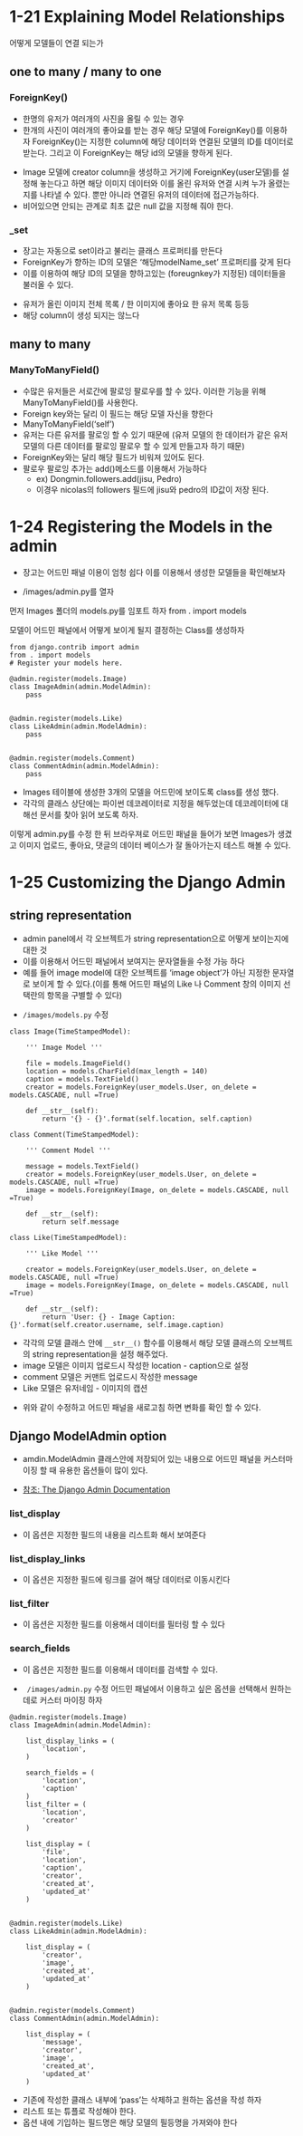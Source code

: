 # 1-21 Explaining Model Relationships

어떻게 모델들이 연결 되는가

## one to many / many to one
### ForeignKey()
- 한명의 유저가 여러개의 사진을 올릴 수 있는 경우
- 한개의 사진이 여러개의 좋아요를 받는 경우
해당 모델에 ForeignKey()를 이용하자
ForeignKey()는 지정한 column에 해당 데이터와 연결된 모델의 ID를 데이터로 받는다. 그리고 이 ForeignKey는 해당 id의 모델을 향하게 된다.
* Image 모델에 creator column을 생성하고 거기에 ForeignKey(user모델)를 설정해 놓는다고 하면 해당 이미지 데이터와 이를 올린 유저와 연결 시켜 누가 올렸는지를 나타낼 수 있다.
뿐만 아니라 연결된 유저의 데이터에 접근가능하다.
* 비어있으면 안되는 관계로 최초 값은 null 값을 지정해 줘야 한다.

### _set
- 장고는 자동으로 set이라고 불리는 클래스 프로퍼티를 만든다
- ForeignKey가 향하는 ID의 모델은 ‘해당modelName_set’ 프로퍼티를 갖게 된다
- 이를 이용하여 해당 ID의 모델을 향하고있는 (foreugnkey가 지정된) 데이터들을 불러올 수 있다.
* 유저가 올린 이미지 전체 목록 / 한 이미지에 좋아요 한 유저 목록 등등
* 해당 column이 생성 되지는 않느다

## many to many
### ManyToManyField()
- 수많은 유저들은 서로간에 팔로잉 팔로우를 할 수 있다. 이러한 기능을 위해 ManyToManyField()를 사용한다.
- Foreign key와는 달리 이 필드는 해당 모델 자신을 향한다
- ManyToManyField(‘self’)
- 유저는 다른 유저를 팔로잉 할 수 있기 때문에 (유저 모델의 한 데이터가 같은 유저 모델의 다른 데이터를 팔로잉 팔로우 할 수 있게 만들고자 하기 때문)
- ForeignKey와는 달리 해당 필드가 비워져 있어도 된다.
- 팔로우 팔로잉 추가는 add()메소드를 이용해서 가능하다
  * ex) Dongmin.followers.add(jisu, Pedro)
  * 이경우 nicolas의 followers 필드에 jisu와 pedro의 ID값이 저장 된다.


# 1-24 Registering the Models in the admin
- 장고는 어드민 패널 이용이 엄청 쉽다 이를 이용해서 생성한 모델들을 확인해보자

* /images/admin.py를 열자

먼저 Images 폴더의 models.py를 임포트 하자
from . import models

모델이 어드민 패널에서 어떻게 보이게 될지 결정하는 Class를 생성하자


```
from django.contrib import admin
from . import models
# Register your models here.

@admin.register(models.Image)
class ImageAdmin(admin.ModelAdmin):
    pass


@admin.register(models.Like)
class LikeAdmin(admin.ModelAdmin):
    pass


@admin.register(models.Comment)
class CommentAdmin(admin.ModelAdmin):
    pass
```
- Images 테이블에 생성한 3개의 모델을 어드민에 보이도록 class를 생성 했다.
- 각각의 클래스 상단에는 파이썬 데코레이터로 지정을 해두었는데 데코레이터에 대해선 문서를 찾아 읽어 보도록 하자.

이렇게 admin.py를 수정 한 뒤 브라우져로 어드민 패널을 들어가 보면 Images가 생겼고 이미지 업로드, 좋아요, 댓글의 데이터 베이스가 잘 돌아가는지 테스트 해볼 수 있다.


# 1-25 Customizing the Django Admin
## string representation
- admin panel에서 각 오브젝트가 string representation으로 어떻게 보이는지에 대한 것
- 이를 이용해서 어드민 패널에서 보여지는 문자열들을 수정 가능 하다
- 예를 들어 image model에 대한 오브젝트를  ‘image object’가 아닌 지정한 문자열로 보이게 할 수 있다.(이를 통해 어드민 패널의 Like 나 Comment 창의 이미지 선택란의 항목을 구별할 수 있다)

* `/images/models.py` 수정
```
class Image(TimeStampedModel):

    ''' Image Model '''

    file = models.ImageField()
    location = models.CharField(max_length = 140)
    caption = models.TextField()
    creator = models.ForeignKey(user_models.User, on_delete = models.CASCADE, null =True)

    def __str__(self):
        return '{} - {}'.format(self.location, self.caption)

class Comment(TimeStampedModel):

    ''' Comment Model '''

    message = models.TextField()
    creator = models.ForeignKey(user_models.User, on_delete = models.CASCADE, null =True)
    image = models.ForeignKey(Image, on_delete = models.CASCADE, null =True)
    
    def __str__(self):
        return self.message

class Like(TimeStampedModel):

    ''' Like Model '''

    creator = models.ForeignKey(user_models.User, on_delete = models.CASCADE, null =True)
    image = models.ForeignKey(Image, on_delete = models.CASCADE, null =True)

    def __str__(self):
        return 'User: {} - Image Caption: {}'.format(self.creator.username, self.image.caption)
```
- 각각의 모델 클래스 안에 `__str__()` 함수를 이용해서 해당 모델 클래스의 오브젝트의 string representation을 설정 해주었다.
- image 모델은 이미지 업로드시 작성한 location - caption으로 설정
- comment 모델은 커맨트 업로드시 작성한 message
- Like 모델은 유저네임 - 이미지의 캡션
* 위와 같이 수정하고 어드민 패널을 새로고침 하면 변화를 확인 할 수 있다.

## Django ModelAdmin option
- amdin.ModelAdmin 클래스안에 저장되어 있는 내용으로 어드민 패널을 커스터마이징 할 때 유용한 옵션들이 많이 있다.
* [참조: The Django Admin Documentation](https://docs.djangoproject.com/en/1.11/ref/contrib/admin/)
### list_display
- 이 옵션은 지정한 필드의 내용을 리스트화 해서 보여준다
### list_display_links
- 이 옵션은 지정한 필드에 링크를 걸어 해당 데이터로 이동시킨다
### list_filter
- 이 옵션은 지정한 필드를 이용해서 데이터를 필터링 할 수 있다
### search_fields
- 이 옵션은 지정한 필드를 이용해서 데이터를 검색할 수 있다.

* ` /images/admin.py` 수정
어드민 패널에서 이용하고 싶은 옵션을 선택해서 원하는데로 커스터 마이징 하자
```
@admin.register(models.Image)
class ImageAdmin(admin.ModelAdmin):

    list_display_links = (
        'location',
    )
    
    search_fields = (
        'location',
        'caption'
    )
    list_filter = (
        'location',
        'creator'
    )
    
    list_display = (
        'file',
        'location',
        'caption',
        'creator',
        'created_at',
        'updated_at'
    )


@admin.register(models.Like)
class LikeAdmin(admin.ModelAdmin):

    list_display = (
        'creator',
        'image',
        'created_at',
        'updated_at'
    )


@admin.register(models.Comment)
class CommentAdmin(admin.ModelAdmin):
    
    list_display = (
        'message',
        'creator',
        'image',
        'created_at',
        'updated_at'
    )
```
- 기존에 작성한 클래스 내부에 ‘pass’는 삭제하고 원하는 옵션을 작성 하자
- 리스트 또는 튜플로 작성해야 한다.
- 옵션 내에 기입하는 필드명은 해당 모델의 필등명을 가져와야 한다




